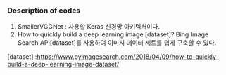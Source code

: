 ### Description of codes
1. SmallerVGGNet : 사용할 Keras 신경망 아키텍처이다.
2. How to quickly build a deep learning image [dataset]? Bing Image Search API[dataset]를 사용하여 이미지 데이터 세트를 쉽게 구축할 수 있다.





[dataset] :https://www.pyimagesearch.com/2018/04/09/how-to-quickly-build-a-deep-learning-image-dataset/

